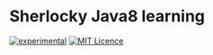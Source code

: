 # Sherlocky Java8 learning
[![experimental](http://badges.github.io/stability-badges/dist/experimental.svg)](http://github.com/badges/stability-badges)
[![MIT Licence](https://badges.frapsoft.com/os/mit/mit.svg?v=103)](https://opensource.org/licenses/mit-license.php) 